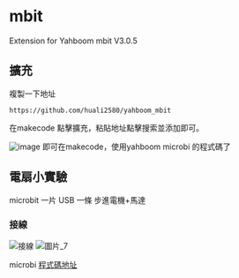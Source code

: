 # mbit

Extension for Yahboom mbit V3.0.5

## 擴充
複製一下地址
```
https://github.com/huali2580/yahboom_mbit
```
在makecode 點擊擴充，粘貼地址點擊搜索並添加即可。

![image](https://user-images.githubusercontent.com/96482741/236669673-827484dd-040c-4e46-bdae-794ba5c13e51.png)
即可在makecode，使用yahboom microbi 的程式碼了


## 電扇小實驗
microbit 一片
USB 一條
步進電機+馬達
### 接線

![接線](https://user-images.githubusercontent.com/96482741/236669360-f06b535a-2df2-41e3-b969-e48147e21465.jpg)
![圖片_7](https://user-images.githubusercontent.com/96482741/236669377-81f38f9a-82e8-4349-8522-f92d3145e8a1.jpg)

microbi [程式碼地址](https://makecode.microbit.org/_M6RLsyaJJTjc)


